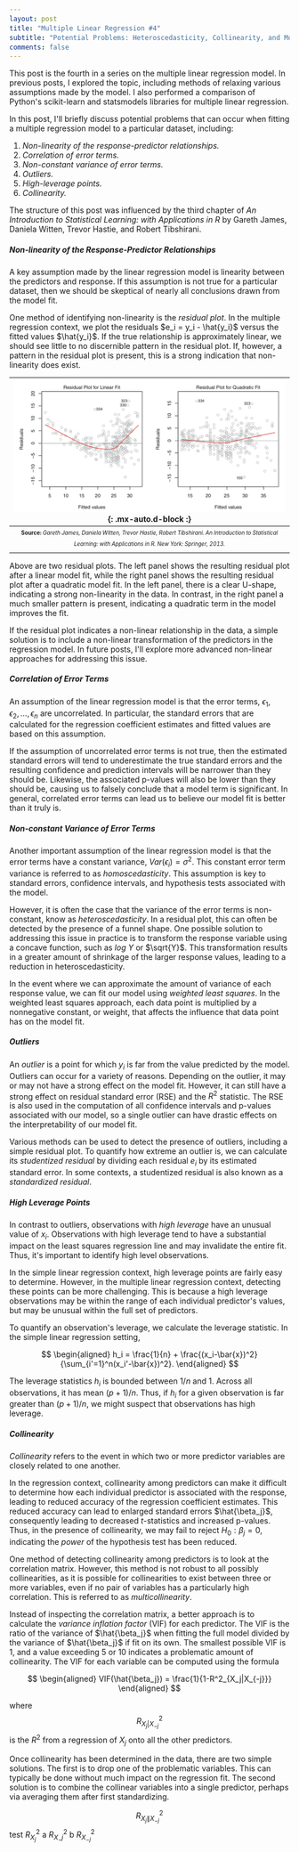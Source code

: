 ```yaml
---
layout: post
title: "Multiple Linear Regression #4"
subtitle: "Potential Problems: Heteroscedasticity, Collinearity, and More"
comments: false
---
```


This post is the fourth in a series on the multiple linear regression model.  In previous posts, I explored the topic, including methods of relaxing various assumptions made by the model.  I also performed a comparison of Python's scikit-learn and statsmodels libraries for multiple linear regression.

In this post, I'll briefly discuss potential problems that can occur when fitting a multiple regression model to a particular dataset, including:

1. *Non-linearity of the response-predictor relationships.* 
2. *Correlation of error terms.*
3. *Non-constant variance of error terms.*
4. *Outliers.*
5. *High-leverage points.*
6. *Collinearity.*

The structure of this post was influenced by the third chapter of *An Introduction to Statistical Learning: with Applications in R* by Gareth James, Daniela Witten, Trevor Hastie, and Robert Tibshirani.

##### Non-linearity of the Response-Predictor Relationships

A key assumption made by the linear regression model is linearity between the predictors and response.  If this assumption is not true for a particular dataset, then we should be skeptical of nearly all conclusions drawn from the model fit.

One method of identifying non-linearity is the *residual plot*.  In the multiple regression context, we plot the residuals $e_i = y_i - \hat{y_i}$ versus the fitted values $\hat{y_i}$.  If the true relationship is approximately linear, we should see little to no discernible pattern in the residual plot.  If, however, a pattern in the residual plot is present, this is a strong indication that non-linearity does exist.

| ![2021-01-19-multiple-linear-regression-003-fig-1.png](/assets/img/2021-01-19-multiple-linear-regression-003-fig-1.png){: .mx-auto.d-block :} |
| :--: |
| <sub><sup>**Source:** *Gareth James, Daniela Witten, Trevor Hastie, Robert Tibshirani. An Introduction to Statistical Learning: with Applications in R. New York: Springer, 2013.* |

Above are two residual plots.  The left panel shows the resulting residual plot after a linear model fit, while the right panel shows the resulting residual plot after a quadratic model fit.  In the left panel, there is a clear U-shape, indicating a strong non-linearity in the data.  In contrast, in the right panel a much smaller pattern is present, indicating a quadratic term in the model improves the fit.

If the residual plot indicates a non-linear relationship in the data, a simple solution is to include a non-linear transformation of the predictors in the regression model.  In future posts, I'll explore more advanced non-linear approaches for addressing this issue. 

##### Correlation of Error Terms

An assumption of the linear regression model is that the error terms, $\epsilon_1, \epsilon_2, \ldots, \epsilon_n$ are uncorrelated.  In particular, the standard errors that are calculated for the regression coefficient estimates and fitted values are based on this assumption.

If the assumption of uncorrelated error terms is not true, then the estimated standard errors will tend to underestimate the true standard errors and the resulting confidence and prediction intervals will be narrower than they should be.  Likewise, the associated p-values will also be lower than they should be, causing us to falsely conclude that a model term is significant.  In general, correlated error terms can lead us to believe our model fit is better than it truly is.

##### Non-constant Variance of Error Terms

Another important assumption of the linear regression model is that the error terms have a constant variance, $Var(\epsilon_i) = \sigma^2$.  This constant error term variance is referred to as *homoscedasticity*.  This assumption is key to standard errors, confidence intervals, and hypothesis tests associated with the model.

However, it is often the case that the variance of the error terms is non-constant, know as *heteroscedasticity*.  In a residual plot, this can often be detected by the presence of a funnel shape.  One possible solution to addressing this issue in practice is to transform the response variable using a concave function, such as $log \ Y$ or $\sqrt{Y}$.  This transformation results in a greater amount of shrinkage of the larger response values, leading to a reduction in heteroscedasticity.

In the event where we can approximate the amount of variance of each response value, we can fit our model using *weighted least squares*.  In the weighted least squares approach, each data point is multiplied by a nonnegative constant, or weight, that affects the influence that data point has on the model fit.

##### Outliers

An *outlier* is a point for which $y_i$ is far from the value predicted by the model.  Outliers can occur for a variety of reasons.  Depending on the outlier, it may or may not have a strong effect on the model fit.  However, it can still have a strong effect on residual standard error (RSE) and the $R^2$ statistic.  The RSE is also used in the computation of all confidence intervals and p-values associated with our model, so a single outlier can have drastic effects on the interpretability of our model fit.

Various methods can be used to detect the presence of outliers, including a simple residual plot.  To quantify how extreme an outlier is, we can calculate its *studentized residual* by dividing each residual $e_i$ by its estimated standard error.  In some contexts, a studentized residual is also known as a *standardized residual*.

##### High Leverage Points

In contrast to outliers, observations with *high leverage* have an unusual value of $x_i$.  Observations with high leverage tend to have a substantial impact on the least squares regression line and may invalidate the entire fit.  Thus, it's important to identify high level observations.

In the simple linear regression context, high leverage points are fairly easy to determine.  However, in the multiple linear regression context, detecting these points can be more challenging.  This is because a high leverage observations may be within the range of each individual predictor's values, but may be unusual within the full set of predictors.

To quantify an observation's leverage, we calculate the leverage statistic.  In the simple linear regression setting, 

$$
\begin{aligned} 
h_i = \frac{1}{n} + \frac{(x_i-\bar{x})^2}{\sum_{i'=1}^n(x_i'-\bar{x})^2}.
\end{aligned}
$$

The leverage statistics $h_i$ is bounded between $1/n$ and $1$.  Across all observations, it has mean $(p+1)/n$.  Thus, if $h_i$ for a given observation is far greater than $(p+1)/n$, we might suspect that observations has high leverage.

##### Collinearity

*Collinearity* refers to the event in which two or more predictor variables are closely related to one another. 

In the regression context, collinearity among predictors can make it difficult to determine how each individual predictor is associated with the response, leading to reduced accuracy of the regression coefficient estimates.  This reduced accuracy can lead to enlarged standard errors $\hat{\beta_j}$, consequently leading to decreased $t$-statistics and increased p-values.  Thus, in the presence of collinearity, we may fail to reject $H_0: \beta_j = 0$, indicating the *power* of the hypothesis test has been reduced. 

One method of detecting collinearity among predictors is to look at the correlation matrix.  However, this method is not robust to all possibly collinearities, as it is possible for collinearities to exist between three or more variables, even if no pair of variables has a particularly high correlation.  This is referred to as *multicollinearity*.

Instead of inspecting the correlation matrix, a better approach is to calculate the *variance inflation factor* (VIF) for each predictor.  The VIF is the ratio of the variance of $\hat{\beta_j}$ when fitting the full model divided by the variance of  $\hat{\beta_j}$ if fit on its own.  The smallest possible VIF is 1, and a value exceeding 5 or 10 indicates a problematic amount of collinearity.  The VIF for each variable can be computed using the formula 

$$
\begin{aligned} 
VIF(\hat{\beta_j}) = \frac{1}{1-R^2_{X_j|X_{-j}}} 
\end{aligned}
$$

where $$R^2_{X_{j}|X_{-j}}$$ is the $R^2$ from a regression of $X_j$ onto all the other predictors.

Once collinearity has been determined in the data, there are two simple solutions.  The first is to drop one of the problematic variables.  This can typically be done without much impact on the regression fit.  The second solution is to combine the collinear variables into a single predictor, perhaps via averaging them after first standardizing.

$$R^2_{X_{j}\|X_{-j}}$$
test
$R^2_{X_j}$
a
$R^2_{X_-j}$
b
$R^2_{X_{-j}}$

